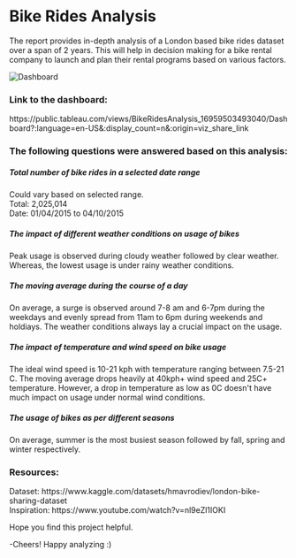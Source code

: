 <h1>Bike Rides Analysis </h1>
The report provides in-depth analysis of a London based bike rides dataset over a span of 2 years. This will help in decision making for a bike rental company to launch and plan their rental programs based on various factors.

![Dashboard](https://github.com/Amandeep2230/BikeRidesAnalysis/assets/66684807/d95d4b90-8b05-4710-aef5-36b6d7c7115e)


<h3>Link to the dashboard: </h3>
https://public.tableau.com/views/BikeRidesAnalysis_16959503493040/Dashboard?:language=en-US&:display_count=n&:origin=viz_share_link

<h3>The following questions were answered based on this analysis: </h3>
<h5>Total number of bike rides in a selected date range</h5>
<p>Could vary based on selected range. <br>
Total: 2,025,014 <br>
Date: 01/04/2015 to 04/10/2015</p>

<h5>The impact of different weather conditions on usage of bikes</h5>
<p>Peak usage is observed during cloudy weather followed by clear weather. Whereas, the lowest usage is under rainy weather conditions.</p>
<h5>The moving average during the course of a day</h5>
<p>On average, a surge is observed around 7-8 am and 6-7pm during the weekdays and evenly spread from 11am to 6pm during weekends and holdiays. The weather conditions always lay a crucial impact on the usage.</p>
<h5>The impact of temperature and wind speed on bike usage</h5>
<p>The ideal wind speed is 10-21 kph with temperature ranging between 7.5-21 C. The moving average drops heavily at 40kph+ wind speed and 25C+ temperature. However, a drop in temperature as low as 0C doesn't have much impact on usage under normal wind conditions. </p>
<h5>The usage of bikes as per different seasons</h5>
<p>On average, summer is the most busiest season followed by fall, spring and winter respectively.
</p>

<h3>Resources:</h3>
Dataset: https://www.kaggle.com/datasets/hmavrodiev/london-bike-sharing-dataset  <br>
Inspiration: https://www.youtube.com/watch?v=nl9eZl1IOKI

Hope you find this project helpful.

-Cheers! Happy analyzing :)
